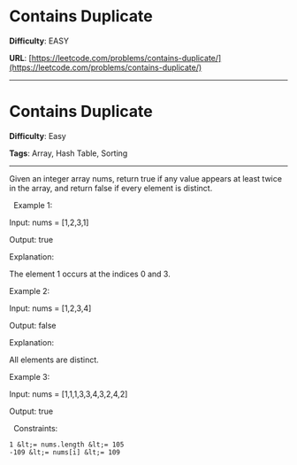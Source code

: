# Contains Duplicate

**Difficulty**: EASY

**URL**: [https://leetcode.com/problems/contains-duplicate/](https://leetcode.com/problems/contains-duplicate/)

---

# Contains Duplicate

**Difficulty**: Easy

**Tags**: Array, Hash Table, Sorting

---

Given an integer array nums, return true if any value appears at least twice in the array, and return false if every element is distinct.

&nbsp;
Example 1:


Input: nums = [1,2,3,1]

Output: true

Explanation:

The element 1 occurs at the indices 0 and 3.


Example 2:


Input: nums = [1,2,3,4]

Output: false

Explanation:

All elements are distinct.


Example 3:


Input: nums = [1,1,1,3,3,4,3,2,4,2]

Output: true


&nbsp;
Constraints:


	1 &lt;= nums.length &lt;= 105
	-109 &lt;= nums[i] &lt;= 109



